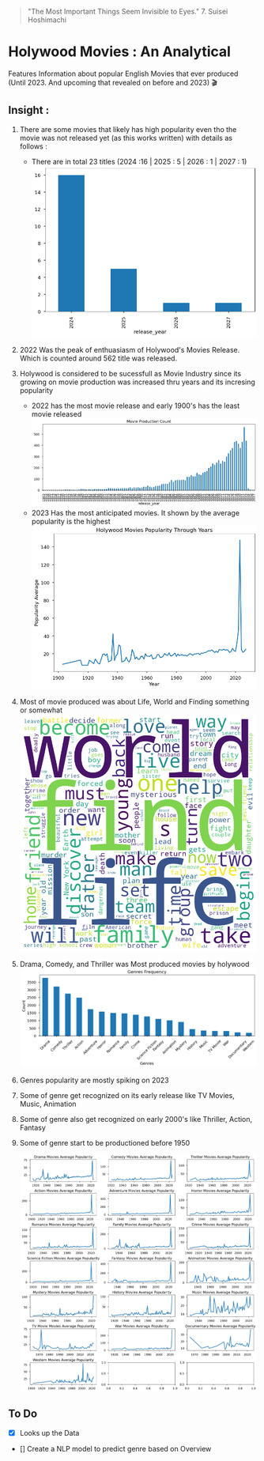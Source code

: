 > "The Most Important Things Seem Invisible to Eyes." 7. Suisei Hoshimachi

# Holywood Movies : An Analytical
Features Information about popular English Movies that ever produced (Until 2023. And upcoming that revealed on before and 2023) 🎬

## Insight :

1. There are some movies that likely has high popularity even tho the movie was not released yet (as this works written) with details as follows :
    - There are in total 23 titles (2024 :16 | 2025 : 5 | 2026 : 1 | 2027 : 1)
    ![Supporting Image 1](images/image.png)
2. 2022 Was the peak of enthuasiasm of Holywood's Movies Release. Which is counted around 562 title was released.
3. Holywood is considered to be sucessfull as Movie Industry since its growing on movie production was increased thru years and its incresing popularity
    - 2022 has the most movie release and early 1900's has the least movie released
    ![Supporting Image 3.1](images/image-1.png)
    - 2023 Has the most anticipated movies. It shown by the average popularity is the highest
    ![Supporting Image 3.2](images/image-4.png)
4. Most of movie produced was about Life, World and Finding something or somewhat
    ![Supporting Image 4.1](images/image-2.png)
5. Drama, Comedy, and Thriller was Most produced movies by holywood
    ![Supporting Image 5.1](images/image-3.png)
6. Genres popularity are mostly spiking on 2023
7. Some of genre get recognized on its early release like TV Movies, Music, Animation
8. Some of genre also get recognized on early 2000's like Thriller, Action, Fantasy
9. Some of genre start to be productioned before 1950

    ![Supporting Image 6-9](images/image-5.png)



## To Do

- [x] Looks up the Data
- [] Create a NLP model to predict genre based on Overview 